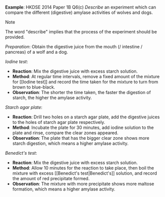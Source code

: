 **Example**: HKDSE 2014 Paper 1B Q6(c)
*Describe* an experiment which can compare the different (digestive) amylase activities of wolves and dogs.

> [!note]
> The word "describe" implies that the process of the experiment should be provided.

*Preparation*:
Obtain the digestive juice from the mouth (/ intestine / pancreas) of a wolf and a dog.

*Iodine test*:
- **Reaction**: Mix the digestive juice with excess starch solution.
- **Method**: At regular time intervals, remove a fixed amount of the mixture for [[Iodine test]] and record the time taken for the mixture to turn from brown to blue-black.
- **Observation**: The shorter the time taken, the faster the digestion of starch, the higher the amylase activity.

*Starch agar plate*:
- **Reaction**: Drill two holes on a starch agar plate, add the digestive juices to the holes of starch agar plate respectively.
- **Method**: Incubate the plate for 30 minutes, add iodine solution to the plate and rinse, compare the clear zones appeared.
- **Observation**: The plate that has the bigger clear zone shows more starch digestion, which means a higher amylase activity.

*Benedict's test*:
- **Reaction**: Mix the digestive juice with excess starch solution.
- **Method**: Allow 10 minutes for the reaction to take place, then boil the mixture with excess [[Benedict's test|Benedict's]] solution, and record the amount of red precipitate formed.
- **Observation**: The mixture with more precipitate shows more maltose formation, which means a higher amylase activity.
